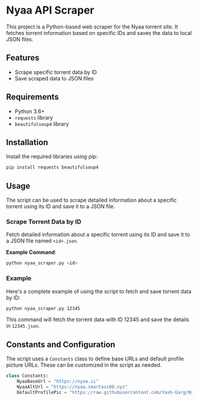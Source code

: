 # Nyaa API Scraper

This project is a Python-based web scraper for the Nyaa torrent site. It fetches torrent information based on specific IDs and saves the data to local JSON files.

## Features

- Scrape specific torrent data by ID
- Save scraped data to JSON files

## Requirements

- Python 3.6+
- `requests` library
- `beautifulsoup4` library

## Installation

Install the required libraries using pip:
```sh
pip install requests beautifulsoup4
```

## Usage

The script can be used to scrape detailed information about a specific torrent using its ID and save it to a JSON file.

### Scrape Torrent Data by ID

Fetch detailed information about a specific torrent using its ID and save it to a JSON file named `<id>.json`.

**Example Command**:
```sh
python nyaa_scraper.py <id>
```

### Example

Here's a complete example of using the script to fetch and save torrent data by ID:

```sh
python nyaa_scraper.py 12345
```

This command will fetch the torrent data with ID 12345 and save the details in `12345.json`.

## Constants and Configuration

The script uses a `Constants` class to define base URLs and default profile picture URLs. These can be customized in the script as needed.

```python
class Constants:
    NyaaBaseUrl = "https://nyaa.si"
    NyaaAltUrl = "https://nyaa.smartass08.xyz"
    DefaultProfilePic = "https://raw.githubusercontent.com/Yash-Garg/Nyaa-Api-Go/dev/static/default.png"
```
